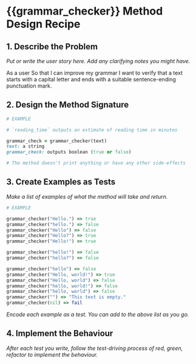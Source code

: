 # {{grammar_checker}} Method Design Recipe

## 1. Describe the Problem

_Put or write the user story here. Add any clarifying notes you might have._

As a user
So that I can improve my grammar
I want to verify that a text starts with a capital letter and ends with a suitable sentence-ending punctuation mark.

## 2. Design the Method Signature

```ruby
# EXAMPLE

# `reading_time` outputs an estimate of reading time in minutes

grammar_check = grammar_checker(text)
text: a string
grammar_check: outputs boolean (true or false)

# The method doesn't print anything or have any other side-effects
```

## 3. Create Examples as Tests

_Make a list of examples of what the method will take and return._

```ruby
# EXAMPLE

grammar_checker("Hello.") => true
grammar_checker("hello.") => false
grammar_checker("Hello") => false
grammar_checker("Hello?") => true
grammar_checker("Hello!") => true

grammar_checker("hello!") => false
grammar_checker("hello?") => false

grammar_checker("hello") => false
grammar_checker("Hello, world!") => true
grammar_checher("Hello, world") => false
grammar_checker("hello, world!") => false
grammar_checker("hello, world") => false
grammar_checker("") => "This text is empty."
grammar_checker(nil) => fail

```

_Encode each example as a test. You can add to the above list as you go._

## 4. Implement the Behaviour

_After each test you write, follow the test-driving process of red, green, refactor to implement the behaviour._
